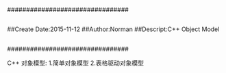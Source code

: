 ################################
##
##Create Date:2015-11-12
##Author:Norman
##Descript:C++ Object Model
##
################################


C++ 对象模型:
	1.简单对象模型
	2.表格驱动对象模型
